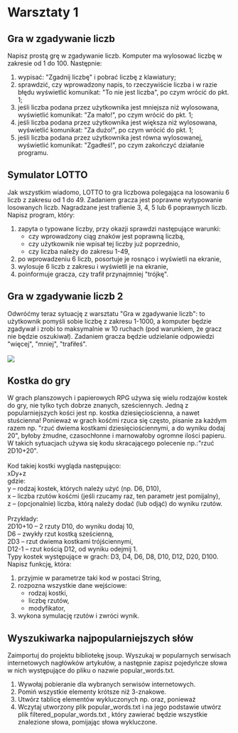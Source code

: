 # Warsztaty 1

## Gra w zgadywanie liczb
Napisz prostą grę w zgadywanie liczb. Komputer ma wylosować liczbę w zakresie od 1 do 100.
Następnie:
1) wypisać: "Zgadnij liczbę" i pobrać liczbę z klawiatury;
2) sprawdzić, czy wprowadzony napis, to rzeczywiście liczba i w razie błędu wyświetlić komunikat: "To
nie jest liczba", po czym wrócić do pkt. 1;
3) jeśli liczba podana przez użytkownika jest mniejsza niż wylosowana, wyświetlić komunikat: "Za
mało!", po czym wrócić do pkt. 1;
4) jeśli liczba podana przez użytkownika jest większa niż wylosowana, wyświetlić komunikat: "Za
dużo!", po czym wrócić do pkt. 1;
5) jeśli liczba podana przez użytkownika jest równa wylosowanej, wyświetlić komunikat: "Zgadłeś!",
po czym zakończyć działanie programu.

## Symulator LOTTO
Jak wszystkim wiadomo, LOTTO to gra liczbowa polegająca na losowaniu 6 liczb z zakresu od 1 do 49. Zadaniem gracza jest poprawne wytypowanie losowanych liczb. Nagradzane jest trafienie 3, 4, 5 lub 6 poprawnych liczb.
Napisz program, który:
1) zapyta o typowane liczby, przy okazji sprawdzi następujące warunki:
     - czy wprowadzony ciąg znaków jest poprawną liczbą,
     - czy użytkownik nie wpisał tej liczby już poprzednio,
     - czy liczba należy do zakresu 1-49,
2) po wprowadzeniu 6 liczb, posortuje je rosnąco i wyświetli na ekranie,
3) wylosuje 6 liczb z zakresu i wyświetli je na ekranie,
4) poinformuje gracza, czy trafił przynajmniej "trójkę".

## Gra w zgadywanie liczb 2
Odwróćmy teraz sytuację z warsztatu "Gra w zgadywanie liczb": to użytkownik pomyśli sobie liczbę z zakresu 1-1000, a komputer będzie zgadywał i zrobi to maksymalnie w 10 ruchach (pod warunkiem, że gracz nie będzie oszukiwał). Zadaniem gracza będzie udzielanie odpowiedzi "więcej", "mniej", "trafiłeś".<br>
<br>
![](images_md/_3.1_.png)
## Kostka do gry
W grach planszowych i papierowych RPG używa się wielu rodzajów kostek do gry, nie tylko tych
dobrze znanych, sześciennych. Jedną z popularniejszych kości jest np. kostka dziesięciościenna, a
nawet stuścienna! Ponieważ w grach kośćmi rzuca się często, pisanie za każdym razem np. "rzuć dwiema kostkami dziesięciościennymi, a do wyniku dodaj 20", byłoby żmudne, czasochłonne i marnowałoby ogromne ilości papieru. W takich sytuacjach używa się kodu skracającego polecenie np.:"rzuć 2D10+20". <br>
<br>Kod takiej kostki wygląda następująco:<br>
xDy+z<br>
gdzie:<br>
 y – rodzaj kostek, których należy użyć (np. D6, D10),<br>
 x – liczba rzutów kośćmi (jeśli rzucamy raz, ten parametr jest pomijalny),<br>
 z – (opcjonalnie) liczba, którą należy dodać (lub odjąć) do wyniku rzutów.<br>
<br>Przykłady:<br>
 2D10+10 – 2 rzuty D10, do wyniku dodaj 10,<br>
 D6 – zwykły rzut kostką sześcienną,<br>
 2D3 – rzut dwiema kostkami trójściennymi,<br>
 D12-1 – rzut kością D12, od wyniku odejmij 1.<br>
 Typy kostek występujące w grach: D3, D4, D6, D8, D10, D12, D20, D100. <br>
Napisz funkcję, która:
1) przyjmie w parametrze taki kod w postaci String,
2) rozpozna wszystkie dane wejściowe:
   - rodzaj kostki,
   - liczbę rzutów,
   - modyfikator,
3) wykona symulację rzutów i zwróci wynik.

## Wyszukiwarka najpopularniejszych słów
Zaimportuj do projektu bibliotekę jsoup. Wyszukaj w popularnych serwisach internetowych nagłówków artykułów, a następnie zapisz pojedyńcze słowa w nich występujące do pliku o nazwie popular_words.txt.
1) Wywołaj pobieranie dla wybranych serwisów internetowych.
2) Pomiń wszystkie elementy krótsze niż 3-znakowe.
3) Utwórz tablicę elementów wykluczonych np. oraz, ponieważ
4) Wczytaj utworzony plik popular_words.txt i na jego podstawie utwórz plik filtered_popular_words.txt , który zawierać będzie wszystkie znalezione słowa, pomijając słowa wykluczone.
